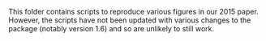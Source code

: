 This folder contains scripts to reproduce various figures in our 2015 paper. However, the scripts have not been updated with various changes to the package (notably version 1.6) and so are unlikely to still work.